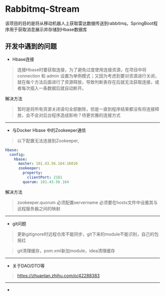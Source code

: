 # Rabbitmq-Stream
该项目的目的是将从移动机器人上获取雷达数据传送到rabbitmq，SpringBoot程序用于获取消息展示并存储到Hbase数据库
## 开发中遇到的问题


- Hbase连接
> 连接Hbase时要获取连接，为了避免过度使用连接资源，在项目中将 connection 和 admin 设置为单例模式；又因为考虑到要对资源进行关闭，就在每个方法后面进行了资源释放，导致判断表存在后就无法获取连接，或者每次插入一条数据后就自动断开。


解决方法
> 暂时是将所有资源关闭语句全部删除，但是一直到程序结束都没有将连接释放，会不会对后台程序造成影响？待更优雅的连接方式


---

- 与Docker Hbase 中的Zookeeper通信
> 以下配置无法连接到Zookeeper, 
```yaml
hbase:
  config:
    hbase:
      master: 101.43.56.164:16010
      zookeeper:
        property:
          clientPort: 2181
        quorum: 101.43.56.164
```



解决方法
> zookeeper.quorum 必须配置servername 必须要在hosts文件中设置其与远程服务器之间的映射

--- 

- git问题

> 更新gitignore时远程仓库不能同步，git下来的module不能识别，自己的包报红


> git清理缓存，pom.xml新加module，idea清理缓存

--- 

- 关于DAO/DTO等

> https://zhuanlan.zhihu.com/p/42288383

---

- 